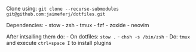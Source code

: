 Clone using:
`git clone --recurse-submodules git@github.com:jaimeferj/dotfiles.git`

Dependencies:
    - stow
    - zsh
    - tmux
    - fzf
    - zoxide
    - neovim


After intsalling them do:
    - On dotfiles: `stow .`
    - `chsh -s /bin/zsh`
    - Do: `tmux` and execute `ctrl+space I` to install plugins
